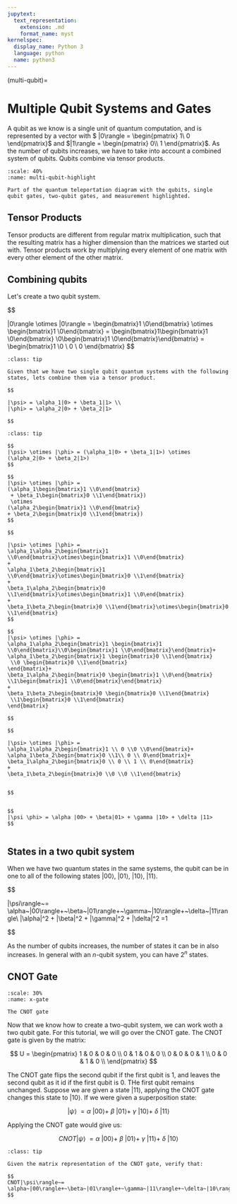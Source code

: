 ```yaml
---
jupytext:
  text_representation:
    extension: .md
    format_name: myst
kernelspec:
  display_name: Python 3
  language: python
  name: python3
---
```


(multi-qubit)=

# Multiple Qubit Systems and Gates
A qubit as we know is a single unit of quantum computation, and is represented by a vector with  $ |0\rangle = \begin{pmatrix} 1\\ 0 \end{pmatrix}$ and $|1\rangle = \begin{pmatrix} 0\\ 1 \end{pmatrix}$. As the number of qubits increases, we have to take into account a combined system of qubits. Qubits combine via tensor products. 

```{figure} /_static/multi-qubit-highlight.png
:scale: 40%
:name: multi-qubit-highlight 

Part of the quantum teleportation diagram with the qubits, single qubit gates, two-qubit gates, and measurement highlighted.
```

## Tensor Products
Tensor products are different from regular  matrix multiplication, such that the resulting matrix has a higher dimension than the matrices we started out with. Tensor products work by multiplying every element of one matrix with every other element of the other matrix.







## Combining qubits

Let's create a two qubit system. 

$$

|0\rangle \otimes |0\rangle = \begin{bmatrix}1 \\0\end{bmatrix} \otimes \begin{bmatrix}1 \\0\end{bmatrix} = \begin{bmatrix}1\begin{bmatrix}1 \\0\end{bmatrix} \\0\begin{bmatrix}1 \\0\end{bmatrix}\end{bmatrix} = \begin{bmatrix}1 \\0 \\ 0 \\ 0 \end{bmatrix}
$$

```{admonition} Exercise 1
:class: tip

Given that we have two single qubit quantum systems with the following states, lets combine them via a tensor product. 

$$

|\psi> = \alpha_1|0> + \beta_1|1> \\
|\phi> = \alpha_2|0> + \beta_2|1>

$$

```

```{admonition} Solution to Exercise 1
:class: tip

$$
|\psi> \otimes |\phi> = (\alpha_1|0> + \beta_1|1>) \otimes (\alpha_2|0> + \beta_2|1>) 
$$

$$
|\psi> \otimes |\phi> = 
(\alpha_1\begin{bmatrix}1 \\0\end{bmatrix}
 + \beta_1\begin{bmatrix}0 \\1\end{bmatrix})
 \otimes 
(\alpha_2\begin{bmatrix}1 \\0\end{bmatrix} 
+ \beta_2\begin{bmatrix}0 \\1\end{bmatrix}) 
$$

$$

|\psi> \otimes |\phi> = 
\alpha_1\alpha_2\begin{bmatrix}1 \\0\end{bmatrix}\otimes\begin{bmatrix}1 \\0\end{bmatrix}
+
\alpha_1\beta_2\begin{bmatrix}1 \\0\end{bmatrix}\otimes\begin{bmatrix}0 \\1\end{bmatrix}
+
\beta_1\alpha_2\begin{bmatrix}0 \\1\end{bmatrix}\otimes\begin{bmatrix}1 \\0\end{bmatrix}
+
\beta_1\beta_2\begin{bmatrix}0 \\1\end{bmatrix}\otimes\begin{bmatrix}0 \\1\end{bmatrix} 
$$

$$
|\psi> \otimes |\phi> = 
\alpha_1\alpha_2\begin{bmatrix}1 \begin{bmatrix}1 \\0\end{bmatrix}\\0\begin{bmatrix}1 \\0\end{bmatrix}\end{bmatrix}+
\alpha_1\beta_2\begin{bmatrix}1 \begin{bmatrix}0 \\1\end{bmatrix}
 \\0 \begin{bmatrix}0 \\1\end{bmatrix}
\end{bmatrix}+
\beta_1\alpha_2\begin{bmatrix}0 \begin{bmatrix}1 \\0\end{bmatrix} \\1\begin{bmatrix}1 \\0\end{bmatrix}\end{bmatrix}
+
\beta_1\beta_2\begin{bmatrix}0 \begin{bmatrix}0 \\1\end{bmatrix}
 \\1\begin{bmatrix}0 \\1\end{bmatrix}
\end{bmatrix} 

$$

$$

|\psi> \otimes |\phi> = 
\alpha_1\alpha_2\begin{bmatrix}1 \\ 0 \\0 \\0\end{bmatrix}+
\alpha_1\beta_2\begin{bmatrix}0 \\1\\ 0 \\ 0\end{bmatrix}+
\beta_1\alpha_2\begin{bmatrix}0 \\ 0 \\ 1 \\ 0\end{bmatrix}
+
\beta_1\beta_2\begin{bmatrix}0 \\0 \\0 \\1\end{bmatrix}


$$


$$
|\psi \phi> = \alpha |00> + \beta|01> + \gamma |10> + \delta |11>
$$


```

## States in a two qubit system
When we have two quantum states in the same systems, the qubit can be in one to all of the following states $|00\rangle$, $|01\rangle$, $|10\rangle$, $|11\rangle$.



$$

|\psi\rangle~= \alpha~|00\rangle+~\beta~|01\rangle+~\gamma~|10\rangle+~\delta~|11\rangle\\
|\alpha|^2 + |\beta|^2 + |\gamma|^2 + |\delta|^2  =1

$$


 As the number of qubits increases, the number of states it can be in also increases. In general with an $n$-qubit system, you can have $2^n$ states. 


## CNOT Gate


```{figure} /_static/cnot.png
:scale: 30%
:name: x-gate 

The CNOT gate
```


Now that we know how to create a two-qubit system, we can work woth a two qubit gate. For this tutorial, we will go over the CNOT gate. 
The CNOT gate is given by the matrix:

$$
U = \begin{pmatrix}
1 & 0 & 0 & 0 \\
0 & 1 & 0 & 0 \\
0 & 0 & 0 & 1 \\
0 & 0 & 1 & 0 \\
\end{pmatrix}
$$

The CNOT gate flips the second qubit if the first qubit is 1, and leaves the second qubit as it id if the first qubit is 0. THe first qubit remains unchanged. 
Suppose we are given a state $|11\rangle$, applying the CNOT gate changes this state to $|10\rangle$. If we were given a superposition state:

$$
|\psi\rangle~= \alpha~|00\rangle+~\beta~|01\rangle+~\gamma~|10\rangle+~\delta~|11\rangle
$$

Applying the CNOT gate would give us:

$$
CNOT|\psi\rangle~=  \alpha~|00\rangle+~\beta~|01\rangle+~\gamma~|11\rangle+~\delta~|10\rangle
$$




```{admonition} Exercise 2
:class: tip

Given the matrix representation of the CNOT gate, verify that:

$$
CNOT|\psi\rangle~=  \alpha~|00\rangle+~\beta~|01\rangle+~\gamma~|11\rangle+~\delta~|10\rangle
$$

```
